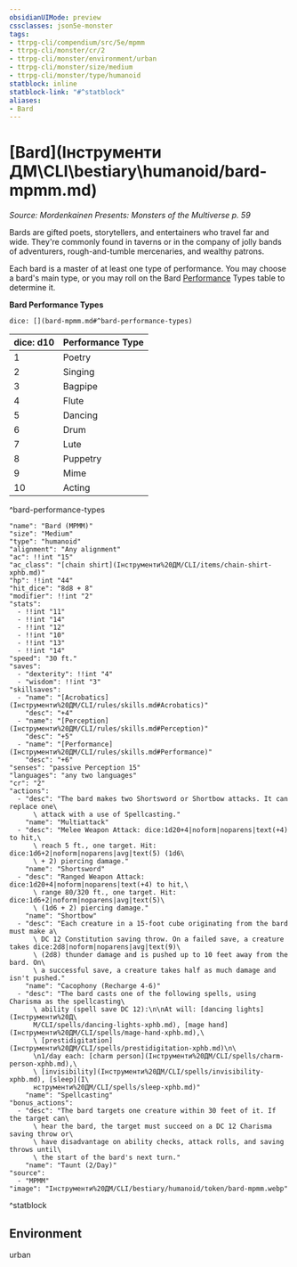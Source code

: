 ```yaml
---
obsidianUIMode: preview
cssclasses: json5e-monster
tags:
- ttrpg-cli/compendium/src/5e/mpmm
- ttrpg-cli/monster/cr/2
- ttrpg-cli/monster/environment/urban
- ttrpg-cli/monster/size/medium
- ttrpg-cli/monster/type/humanoid
statblock: inline
statblock-link: "#^statblock"
aliases:
- Bard
---
```

# [Bard](Інструменти ДМ\CLI\bestiary\humanoid/bard-mpmm.md)
*Source: Mordenkainen Presents: Monsters of the Multiverse p. 59*  

Bards are gifted poets, storytellers, and entertainers who travel far and wide. They're commonly found in taverns or in the company of jolly bands of adventurers, rough-and-tumble mercenaries, and wealthy patrons.

Each bard is a master of at least one type of performance. You may choose a bard's main type, or you may roll on the Bard [Performance](Інструменти%20ДМ/CLI/rules/skills.md#Performance) Types table to determine it.

**Bard Performance Types**

`dice: [](bard-mpmm.md#^bard-performance-types)`

| dice: d10 | Performance Type |
|-----------|------------------|
| 1 | Poetry |
| 2 | Singing |
| 3 | Bagpipe |
| 4 | Flute |
| 5 | Dancing |
| 6 | Drum |
| 7 | Lute |
| 8 | Puppetry |
| 9 | Mime |
| 10 | Acting |
^bard-performance-types

```statblock
"name": "Bard (MPMM)"
"size": "Medium"
"type": "humanoid"
"alignment": "Any alignment"
"ac": !!int "15"
"ac_class": "[chain shirt](Інструменти%20ДМ/CLI/items/chain-shirt-xphb.md)"
"hp": !!int "44"
"hit_dice": "8d8 + 8"
"modifier": !!int "2"
"stats":
  - !!int "11"
  - !!int "14"
  - !!int "12"
  - !!int "10"
  - !!int "13"
  - !!int "14"
"speed": "30 ft."
"saves":
  - "dexterity": !!int "4"
  - "wisdom": !!int "3"
"skillsaves":
  - "name": "[Acrobatics](Інструменти%20ДМ/CLI/rules/skills.md#Acrobatics)"
    "desc": "+4"
  - "name": "[Perception](Інструменти%20ДМ/CLI/rules/skills.md#Perception)"
    "desc": "+5"
  - "name": "[Performance](Інструменти%20ДМ/CLI/rules/skills.md#Performance)"
    "desc": "+6"
"senses": "passive Perception 15"
"languages": "any two languages"
"cr": "2"
"actions":
  - "desc": "The bard makes two Shortsword or Shortbow attacks. It can replace one\
      \ attack with a use of Spellcasting."
    "name": "Multiattack"
  - "desc": "Melee Weapon Attack: dice:1d20+4|noform|noparens|text(+4) to hit,\
      \ reach 5 ft., one target. Hit: dice:1d6+2|noform|noparens|avg|text(5) (1d6\
      \ + 2) piercing damage."
    "name": "Shortsword"
  - "desc": "Ranged Weapon Attack: dice:1d20+4|noform|noparens|text(+4) to hit,\
      \ range 80/320 ft., one target. Hit: dice:1d6+2|noform|noparens|avg|text(5)\
      \ (1d6 + 2) piercing damage."
    "name": "Shortbow"
  - "desc": "Each creature in a 15-foot cube originating from the bard must make a\
      \ DC 12 Constitution saving throw. On a failed save, a creature takes dice:2d8|noform|noparens|avg|text(9)\
      \ (2d8) thunder damage and is pushed up to 10 feet away from the bard. On\
      \ a successful save, a creature takes half as much damage and isn't pushed."
    "name": "Cacophony (Recharge 4-6)"
  - "desc": "The bard casts one of the following spells, using Charisma as the spellcasting\
      \ ability (spell save DC 12):\n\nAt will: [dancing lights](Інструменти%20Д\
      М/CLI/spells/dancing-lights-xphb.md), [mage hand](Інструменти%20ДМ/CLI/spells/mage-hand-xphb.md),\
      \ [prestidigitation](Інструменти%20ДМ/CLI/spells/prestidigitation-xphb.md)\n\
      \n1/day each: [charm person](Інструменти%20ДМ/CLI/spells/charm-person-xphb.md),\
      \ [invisibility](Інструменти%20ДМ/CLI/spells/invisibility-xphb.md), [sleep](І\
      нструменти%20ДМ/CLI/spells/sleep-xphb.md)"
    "name": "Spellcasting"
"bonus_actions":
  - "desc": "The bard targets one creature within 30 feet of it. If the target can\
      \ hear the bard, the target must succeed on a DC 12 Charisma saving throw or\
      \ have disadvantage on ability checks, attack rolls, and saving throws until\
      \ the start of the bard's next turn."
    "name": "Taunt (2/Day)"
"source":
  - "MPMM"
"image": "Інструменти%20ДМ/CLI/bestiary/humanoid/token/bard-mpmm.webp"
```
^statblock

## Environment

urban